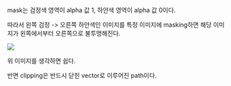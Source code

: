mask는 검정색 영역이 alpha 값 1, 하얀색 영역이 alpha 값 0이다.

따라서 왼쪽 검정 -> 오른쪽 하얀색인 이미지를 특정 이미지에 masking하면 해당 이미지가 왼쪽에서부터 오른쪽으로 불투명해진다.

![](https://i.imgur.com/MJf26RI.png)

위 이미지를 생각하면 쉽다.

반면 clipping은 반드시 닫힌 vector로 이루어진 path이다.